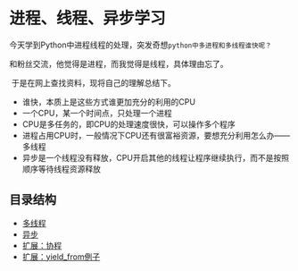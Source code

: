 # 进程、线程、异步学习

​	今天学到Python中进程线程的处理，突发奇想`python中多进程和多线程谁快呢？`

和粉丝交流，他觉得是进程，而我觉得是线程，具体理由忘了。

​	于是在网上查找资料，现将自己的理解总结下。

- 谁快，本质上是这些方式谁更加充分的利用的CPU
- 一个CPU，某一个时间点，只处理一个进程
- CPU是多任务的，即CPU的处理速度很快，可以操作多个程序
- 进程占用CPU时，一般情况下CPU还有很富裕资源，要想充分利用怎么办——多线程
- 异步是一个线程没有释放，CPU开启其他的线程让程序继续执行，而不是按照顺序等待线程资源释放



## 目录结构

- [多线程](多线程.md)
- [异步](异步.md)
- [扩展：协程](扩展：协程.md)
- [扩展：yield_from例子](扩展：yield_from例子.md)

